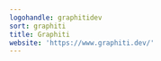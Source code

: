 ```yaml
---
logohandle: graphitidev
sort: graphiti
title: Graphiti
website: 'https://www.graphiti.dev/'
---
```

